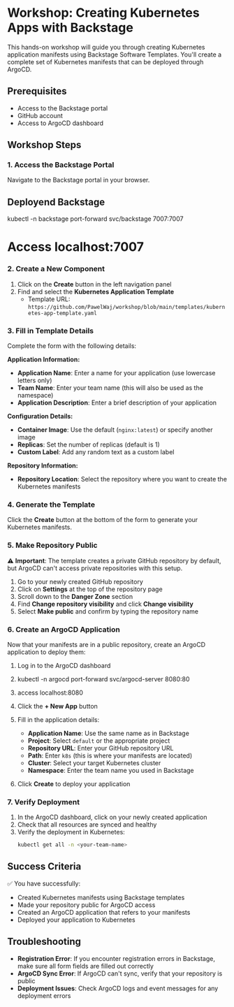 # Workshop: Creating Kubernetes Apps with Backstage

This hands-on workshop will guide you through creating Kubernetes application manifests using Backstage Software Templates. You'll create a complete set of Kubernetes manifests that can be deployed through ArgoCD.

## Prerequisites

- Access to the Backstage portal
- GitHub account
- Access to ArgoCD dashboard 

## Workshop Steps

### 1. Access the Backstage Portal

Navigate to the Backstage portal in your browser.
## Deployend Backstage 

kubectl -n backstage port-forward svc/backstage 7007:7007

# Access localhost:7007

### 2. Create a New Component

1. Click on the **Create** button in the left navigation panel
2. Find and select the **Kubernetes Application Template**
   - Template URL: `https://github.com/PawelWaj/workshop/blob/main/templates/kubernetes-app-template.yaml`

### 3. Fill in Template Details

Complete the form with the following details:

**Application Information:**
- **Application Name**: Enter a name for your application (use lowercase letters only)
- **Team Name**: Enter your team name (this will also be used as the namespace)
- **Application Description**: Enter a brief description of your application

**Configuration Details:**
- **Container Image**: Use the default (`nginx:latest`) or specify another image
- **Replicas**: Set the number of replicas (default is 1)
- **Custom Label**: Add any random text as a custom label

**Repository Information:**
- **Repository Location**: Select the repository where you want to create the Kubernetes manifests

### 4. Generate the Template

Click the **Create** button at the bottom of the form to generate your Kubernetes manifests.

### 5. Make Repository Public

⚠️ **Important**: The template creates a private GitHub repository by default, but ArgoCD can't access private repositories with this setup.

1. Go to your newly created GitHub repository
2. Click on **Settings** at the top of the repository page
3. Scroll down to the **Danger Zone** section
4. Find **Change repository visibility** and click **Change visibility**
5. Select **Make public** and confirm by typing the repository name

### 6. Create an ArgoCD Application

Now that your manifests are in a public repository, create an ArgoCD application to deploy them:

1. Log in to the ArgoCD dashboard
2. kubectl -n argocd port-forward svc/argocd-server 8080:80
3. access localhost:8080
4. Click the **+ New App** button
5. Fill in the application details:
   - **Application Name**: Use the same name as in Backstage
   - **Project**: Select `default` or the appropriate project
   - **Repository URL**: Enter your GitHub repository URL
   - **Path**: Enter `k8s` (this is where your manifests are located)
   - **Cluster**: Select your target Kubernetes cluster
   - **Namespace**: Enter the team name you used in Backstage

6. Click **Create** to deploy your application

### 7. Verify Deployment

1. In the ArgoCD dashboard, click on your newly created application
2. Check that all resources are synced and healthy
3. Verify the deployment in Kubernetes:
   ```bash
   kubectl get all -n <your-team-name>
   ```

## Success Criteria

✅ You have successfully:
- Created Kubernetes manifests using Backstage templates
- Made your repository public for ArgoCD access
- Created an ArgoCD application that refers to your manifests
- Deployed your application to Kubernetes

## Troubleshooting

- **Registration Error**: If you encounter registration errors in Backstage, make sure all form fields are filled out correctly
- **ArgoCD Sync Error**: If ArgoCD can't sync, verify that your repository is public
- **Deployment Issues**: Check ArgoCD logs and event messages for any deployment errors


